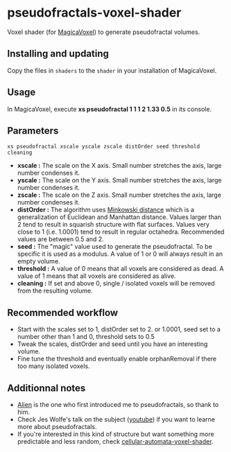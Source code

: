 # pseudofractals-voxel-shader

Voxel shader (for [MagicaVoxel](https://ephtracy.github.io/)) to generate pseudofractal volumes.

## Installing and updating

Copy the files in `shaders` to the `shader` in your installation of MagicaVoxel.

## Usage

In MagicaVoxel, execute **xs pseudofractal 1 1 1 2 1.33 0.5** in its console.

## Parameters

``xs pseudofractal xscale yscale zscale distOrder seed threshold cleaning``

- **xscale :** The scale on the X axis. Small number stretches the axis, large number condenses it.
- **yscale :** The scale on the Y axis. Small number stretches the axis, large number condenses it.
- **zscale :** The scale on the Z axis. Small number stretches the axis, large number condenses it.
- **distOrder :** The algorithm uses [Minkowski distance](https://en.wikipedia.org/wiki/Minkowski_distance) which is a generalization of Euclidean and Manhattan distance. Values larger than 2 tend to result in squarish structure with flat surfaces. Values very close to 1 (i.e. 1.0001) tend to result in regular octahedra. Recommended values are between 0.5 and 2.
- **seed :** The "magic" value used to generate the pseudofractal. To be specific it is used as a modulus. A value of 1 or 0 will always result in an empty volume.
- **threshold :** A value of 0 means that all voxels are considered as dead. A value of 1 means that all voxels are considered as alive.
- **cleaning :** If set and above 0, single / isolated voxels will be removed from the resulting volume.

## Recommended workflow

 * Start with the scales set to 1, distOrder set to 2. or 1.0001, seed set to a number other than 1 and 0, threshold sets to 0.5
 * Tweak the scales, distOrder and seed until you have an interesting volume.
 * Fine tune the threshold and eventually enable orphanRemoval if there too many isolated voxels.

## Additionnal notes

 * [Alien](https://twitter.com/LienTheAlien) is the one who first introduced me to pseudofractals, so thank to him.
 * Check Jes Wolfe's talk on the subject ([youtube](https://t.co/NcJOgdn0bu)) if you want to learne more about pseudofractals.
 * If you're interested in this kind of structure but want something more predictable and less random, check [cellular-automata-voxel-shader](https://github.com/kchapelier/cellular-automata-voxel-shader).